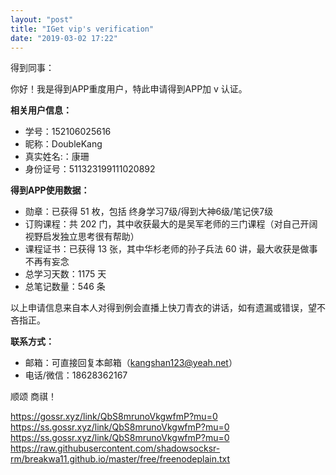 ```yaml
---
layout: "post"
title: "IGet vip's verification"
date: "2019-03-02 17:22"
---
```


得到同事：

你好！我是得到APP重度用户，特此申请得到APP加 v 认证。

**相关用户信息：**
- 学号：152106025616
- 昵称：DoubleKang
- 真实姓名:：康珊
- 身份证号：511323199111020892

**得到APP使用数据：**
- 勋章：已获得 51 枚，包括 终身学习7级/得到大神6级/笔记侠7级
- 订购课程：共 202 门，其中收获最大的是吴军老师的三门课程（对自己开阔视野启发独立思考很有帮助）
- 课程证书：已获得 13 张，其中华杉老师的孙子兵法 60 讲，最大收获是做事不再有妄念
- 总学习天数：1175 天
- 总笔记数量：546 条

以上申请信息来自本人对得到例会直播上快刀青衣的讲话，如有遗漏或错误，望不吝指正。

**联系方式：**
- 邮箱：可直接回复本邮箱（kangshan123@yeah.net）
- 电话/微信：18628362167

顺颂
商祺！

https://gossr.xyz/link/QbS8mrunoVkgwfmP?mu=0
https://ss.gossr.xyz/link/QbS8mrunoVkgwfmP?mu=0
https://ss.gossr.xyz/link/QbS8mrunoVkgwfmP?mu=0
https://raw.githubusercontent.com/shadowsocksr-rm/breakwa11.github.io/master/free/freenodeplain.txt
